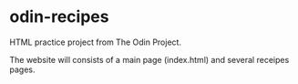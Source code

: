 # odin-recipes

HTML practice project from The Odin Project.

The website will consists of a main page (index.html) and several receipes pages.